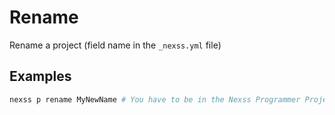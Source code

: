 # Rename

Rename a project (field name in the `_nexss.yml` file)

## Examples

```sh
nexss p rename MyNewName # You have to be in the Nexss Programmer Project

```

